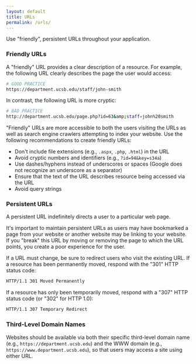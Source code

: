 ```yaml
---
layout: default
title: URLs
permalink: /urls/
---
```


Use "friendly", persistent URLs throughout your application.

### Friendly URLs

A "friendly" URL provides a clear description of a resource. For example,
the following URL clearly describes the page the user would access:

```bash
# GOOD PRACTICE
https://department.ucsb.edu/staff/john-smith
```

In contrast, the following URL is more cryptic:

```bash
# BAD PRACTICE
http://department.ucsb.edu/page.php?id=63&amp;staff=john%20smith
```

"Friendly" URLs are more accessible to both the users visiting the URLs as
well as search engine crawlers attempting to index your website. Use the
following recommendations to create friendly URLs:

* Don't include file extensions (e.g., `.aspx`, `.php`, `.html`) in the URL
* Avoid cryptic numbers and identifiers (e.g., `?id=94&key=s34a`)
* Use dashes/hyphens instead of underscores or spaces (Google does not recognize an underscore as a separator)
* Ensure that the text of the URL describes resource being accessed via the URL
* Avoid query strings

### Persistent URLs

A persistent URL indefinitely directs a user to a particular web page.

It's important to maintain persistent URLs as users may have bookmarked a page
from your website or another website may be linking to your website. If you
"break" this URL by moving or removing the page to which the URL points, you
create a poor experience for the user.

If a URL must change, be sure to redirect users who visit the existing URL. If
a resource has been permanently moved, respond with the "301" HTTP status code:

```bash
HTTP/1.1 301 Moved Permanently
```

If a resource has only been temporarily moved, respond with a "307" HTTP
status code (or "302" for HTTP 1.0):

```bash
HTTP/1.1 307 Temporary Redirect
```

### Third-Level Domain Names

Websites should be available via both their specific third-level domain name
(e.g., `https://department.ucsb.edu`) and the WWW domain
(e.g., `https://www.department.ucsb.edu`), so that users may access a site using
either URL.
